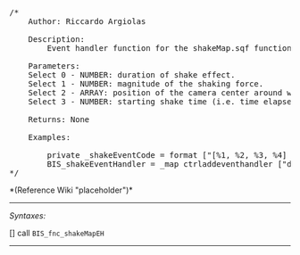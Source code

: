 <pre>/*
	Author: Riccardo Argiolas

	Description:
		Event handler function for the shakeMap.sqf function

	Parameters:
	Select 0 - NUMBER: duration of shake effect.
	Select 1 - NUMBER: magnitude of the shaking force.
	Select 2 - ARRAY: position of the camera center around which the shake effect occurs.
	Select 3 - NUMBER: starting shake time (i.e. time elapsed since mission started till the start of the shake animation).

	Returns: None

	Examples:

		private _shakeEventCode = format ["[%1, %2, %3, %4] call BIS_fnc_drawMapShake", _shakeDuration, _shakeMagnitude, _shakeCenter, time];
		BIS_shakeEventHandler = _map ctrladdeventhandler ["draw",_shakeEventCode];
*/</pre>*(Reference Wiki "placeholder")*<!-- Remove this after fill-in -->


---
*Syntaxes:*

[] call `BIS_fnc_shakeMapEH`

---
